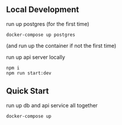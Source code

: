 ## Local Development

run up postgres (for the first time)

```
docker-compose up postgres
```

(and run up the container if not the first time)

run up api server locally

```
npm i
npm run start:dev
```

## Quick Start

run up db and api service all together

```
docker-compose up
```
